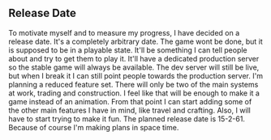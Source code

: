 ## Release Date

To motivate myself and to measure my progress, I have decided on a release date.  It's a completely arbitrary date.  The game wont be done, but it is supposed to be in a playable state.  It'll be something I can tell people about and try to get them to play it. It'll have a dedicated production server so the stable game will always be available.  The dev server will still be live, but when I break it I can still point people towards the production server.  I'm planning a reduced feature set.  There will only be two of the main systems at work, trading and construction.  I feel like that will be enough to make it a game instead of an animation.  From that point I can start adding some of the other main features I have in mind, like travel and crafting.  Also, I will have to start trying to make it fun.  The planned release date is 15-2-61.  Because of course I'm making plans in space time.
